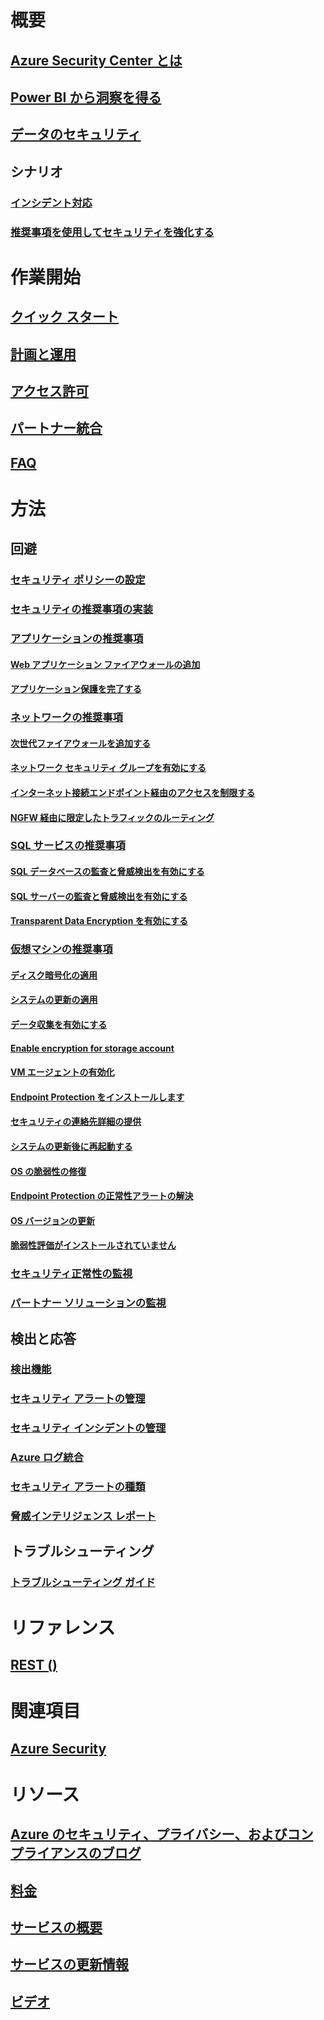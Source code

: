 # 概要
## [Azure Security Center とは](security-center-intro.md)
## [Power BI から洞察を得る](security-center-powerbi.md)
## [データのセキュリティ](security-center-data-security.md)
## シナリオ
### [インシデント対応](security-center-incident-response.md)
### [推奨事項を使用してセキュリティを強化する](security-center-using-recommendations.md)

# 作業開始
## [クイック スタート](security-center-get-started.md)
## [計画と運用](security-center-planning-and-operations-guide.md)
## [アクセス許可](security-center-permissions.md)
## [パートナー統合](security-center-partner-integration.md)
## [FAQ](security-center-faq.md)

# 方法

## 回避
### [セキュリティ ポリシーの設定](security-center-policies.md)
### [セキュリティの推奨事項の実装](security-center-recommendations.md)

### [アプリケーションの推奨事項](security-center-application-recommendations.md)
#### [Web アプリケーション ファイアウォールの追加](security-center-add-web-application-firewall.md)
#### [アプリケーション保護を完了する](security-center-add-web-application-firewall.md#finalize-application-protection)

### [ネットワークの推奨事項](security-center-network-recommendations.md)
#### [次世代ファイアウォールを追加する](security-center-add-next-generation-firewall.md)
#### [ネットワーク セキュリティ グループを有効にする](security-center-enable-network-security-groups.md)
#### [インターネット接続エンドポイント経由のアクセスを制限する](security-center-restrict-access-through-internet-facing-endpoints.md)
#### [NGFW 経由に限定したトラフィックのルーティング](security-center-add-next-generation-firewall.md#route-traffic-through-ngfw-only)

### [SQL サービスの推奨事項](security-center-sql-service-recommendations.md)
#### [SQL データベースの監査と脅威検出を有効にする](security-center-enable-auditing-on-sql-databases.md)
#### [SQL サーバーの監査と脅威検出を有効にする](security-center-enable-auditing-on-sql-servers.md)
#### [Transparent Data Encryption を有効にする](security-center-enable-transparent-data-encryption.md)

### [仮想マシンの推奨事項](security-center-virtual-machine-recommendations.md)
#### [ディスク暗号化の適用](security-center-apply-disk-encryption.md)
#### [システムの更新の適用](security-center-apply-system-updates.md)
#### [データ収集を有効にする](security-center-enable-data-collection.md)
#### [Enable encryption for storage account](security-center-enable-encryption-for-storage-account.md)
#### [VM エージェントの有効化](security-center-enable-vm-agent.md)
#### [Endpoint Protection をインストールします](security-center-install-endpoint-protection.md)
#### [セキュリティの連絡先詳細の提供](security-center-provide-security-contact-details.md)
#### [システムの更新後に再起動する](security-center-apply-system-updates.md#reboot-after-system-updates)
#### [OS の脆弱性の修復](security-center-remediate-os-vulnerabilities.md)
#### [Endpoint Protection の正常性アラートの解決](security-center-resolve-endpoint-protection-health-alerts.md)
#### [OS バージョンの更新](security-center-update-os-version.md)
#### [脆弱性評価がインストールされていません](security-center-vulnerability-assessment-recommendations.md)

### [セキュリティ正常性の監視](security-center-monitoring.md)
### [パートナー ソリューションの監視](security-center-partner-solutions.md)

## 検出と応答
### [検出機能](security-center-detection-capabilities.md)
### [セキュリティ アラートの管理](security-center-managing-and-responding-alerts.md)
### [セキュリティ インシデントの管理](security-center-incident.md)
### [Azure ログ統合](security-center-integrating-alerts-with-log-integration.md)
### [セキュリティ アラートの種類](security-center-alerts-type.md)
### [脅威インテリジェンス レポート](security-center-threat-report.md)

## トラブルシューティング
### [トラブルシューティング ガイド](security-center-troubleshooting-guide.md)

# リファレンス
## [REST ()](https://msdn.microsoft.com/en-US/library/mt704034(Azure.100).aspx)

# 関連項目
## [Azure Security](/azure/security/)

# リソース
## [Azure のセキュリティ、プライバシー、およびコンプライアンスのブログ](http://blogs.msdn.com/b/azuresecurity/)
## [料金](security-center-pricing.md)
## [サービスの概要](https://azure.microsoft.com/services/security-center/)
## [サービスの更新情報](https://azure.microsoft.com/updates/?product=security-center)
## [ビデオ](https://azure.microsoft.com/documentation/videos/index/?services=security-center)
